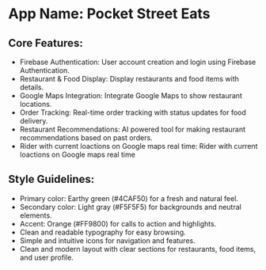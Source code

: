 # **App Name**: Pocket Street Eats

## Core Features:

- Firebase Authentication: User account creation and login using Firebase Authentication.
- Restaurant & Food Display: Display restaurants and food items with details.
- Google Maps Integration: Integrate Google Maps to show restaurant locations.
- Order Tracking: Real-time order tracking with status updates for food delivery.
- Restaurant Recommendations: AI powered tool for making restaurant recommendations based on past orders.
- Rider with current loactions on Google maps real time: Rider with current loactions on Google maps real time

## Style Guidelines:

- Primary color: Earthy green (#4CAF50) for a fresh and natural feel.
- Secondary color: Light gray (#F5F5F5) for backgrounds and neutral elements.
- Accent: Orange (#FF9800) for calls to action and highlights.
- Clean and readable typography for easy browsing.
- Simple and intuitive icons for navigation and features.
- Clean and modern layout with clear sections for restaurants, food items, and user profile.
